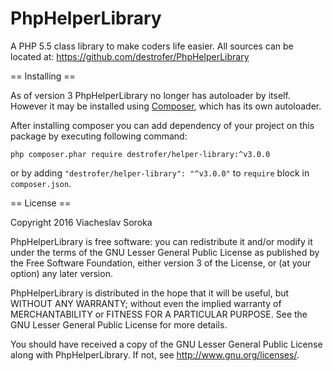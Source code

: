 # PhpHelperLibrary
A PHP 5.5 class library to make coders life easier.
All sources can be located at: https://github.com/destrofer/PhpHelperLibrary

== Installing ==

As of version 3 PhpHelperLibrary no longer has autoloader by itself. However it
may be installed using [Composer](https://getcomposer.org/), which has its own
autoloader.

After installing composer you can add dependency of your project on this package
by executing following command:

```
php composer.phar require destrofer/helper-library:^v3.0.0
```

or by adding `"destrofer/helper-library": "^v3.0.0"` to `require` block in
`composer.json`.

== License ==

Copyright 2016 Viacheslav Soroka

PhpHelperLibrary is free software: you can redistribute it and/or modify
it under the terms of the GNU Lesser General Public License as published by
the Free Software Foundation, either version 3 of the License, or
(at your option) any later version.

PhpHelperLibrary is distributed in the hope that it will be useful,
but WITHOUT ANY WARRANTY; without even the implied warranty of
MERCHANTABILITY or FITNESS FOR A PARTICULAR PURPOSE.  See the
GNU Lesser General Public License for more details.

You should have received a copy of the GNU Lesser General Public License
along with PhpHelperLibrary. If not, see <http://www.gnu.org/licenses/>.
